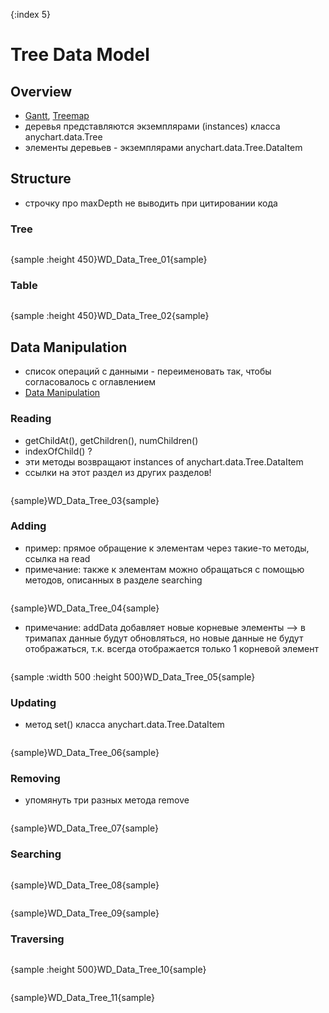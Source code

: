 {:index 5}
# Tree Data Model

## Overview

* [Gantt](../Gantt_Chart/Quick_Start), [Treemap](../Basic_Charts/Treemap_Chart)
* деревья представляются экземплярами (instances) класса anychart.data.Tree
* элементы деревьев - экземплярами anychart.data.Tree.DataItem

## Structure

* строчку про maxDepth не выводить при цитировании кода

### Tree

```

```

{sample :height 450}WD\_Data\_Tree\_01{sample}

### Table

```

```

{sample :height 450}WD\_Data\_Tree\_02{sample}

## Data Manipulation

* список операций с данными - переименовать так, чтобы согласовалось с оглавлением
* [Data Manipulation](Data_Manipulation)

### Reading

* getChildAt(), getChildren(), numChildren()
* indexOfChild() ?
* эти методы возвращают instances of anychart.data.Tree.DataItem
* ссылки на этот раздел из других разделов!

```

```

{sample}WD\_Data\_Tree\_03{sample}

### Adding

* пример: прямое обращение к элементам через такие-то методы, ссылка на read
* примечание: также к элементам можно обращаться с помощью методов, описанных в разделе searching

```

```

{sample}WD\_Data\_Tree\_04{sample}

* примечание: addData добавляет новые корневые элементы --> в тримапах данные будут обновляться, но новые данные не будут отображаться, т.к. всегда отображается только 1 корневой элемент

```

```

{sample :width 500 :height 500}WD\_Data\_Tree\_05{sample}

### Updating

* метод set() класса anychart.data.Tree.DataItem

```

```

{sample}WD\_Data\_Tree\_06{sample}

### Removing

* упомянуть три разных метода remove

```

```

{sample}WD\_Data\_Tree\_07{sample}

### Searching

```

```

{sample}WD\_Data\_Tree\_08{sample}


```

```

{sample}WD\_Data\_Tree\_09{sample}

### Traversing

```

```

{sample :height 500}WD\_Data\_Tree\_10{sample}

```

```

{sample}WD\_Data\_Tree\_11{sample}